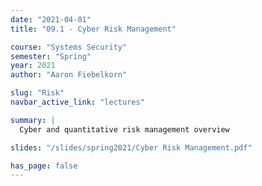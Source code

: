 ```yaml
---
date: "2021-04-01"
title: "09.1 - Cyber Risk Management"

course: "Systems Security"
semester: "Spring"
year: 2021
author: "Aaron Fiebelkorn"

slug: "Risk"
navbar_active_link: "lectures"

summary: |
  Cyber and quantitative risk management overview

slides: "/slides/spring2021/Cyber Risk Management.pdf"

has_page: false
---
```

